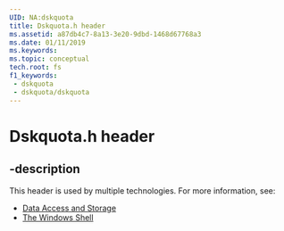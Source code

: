 ```yaml
---
UID: NA:dskquota
title: Dskquota.h header
ms.assetid: a87db4c7-8a13-3e20-9dbd-1468d67768a3
ms.date: 01/11/2019
ms.keywords: 
ms.topic: conceptual
tech.root: fs
f1_keywords:
 - dskquota
 - dskquota/dskquota
---
```


# Dskquota.h header


## -description

This header is used by multiple technologies. For more information, see:

- [Data Access and Storage](../_fs/index.md)
- [The Windows Shell](../_shell/index.md)

